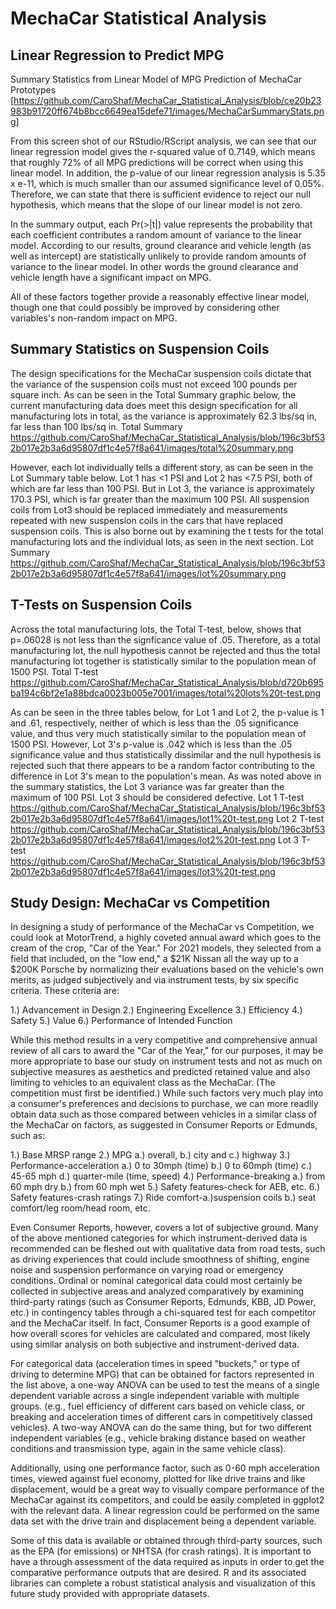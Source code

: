 # MechaCar Statistical Analysis

## Linear Regression to Predict MPG
Summary Statistics from Linear Model of MPG Prediction of MechaCar Prototypes  [https://github.com/CaroShaf/MechaCar_Statistical_Analysis/blob/ce20b23983b91720ff674b8bcc6649ea15defe71/images/MechaCarSummaryStats.png]

From this screen shot of our RStudio/RScript analysis, we can see that our linear regression model gives the r-squared value of 0.7149, which means that roughly 72% of all MPG
predictions will be correct when using this linear model. In addition, the p-value of our linear regression analysis is 5.35 x e-11, which is much smaller than our assumed
significance level of 0.05%. Therefore, we can state that there is sufficient evidence to reject our null hypothesis, which means that the slope of our linear model is not zero.

In the summary output, each Pr(>|t|) value represents the probability that each coefficient contributes a random amount of variance to the linear model. According to our 
results, ground clearance and vehicle length (as well as intercept) are statistically unlikely to provide random amounts of variance to the linear model. In other words the 
ground clearance and vehicle length have a significant impact on MPG.

All of these factors together provide a reasonably effective linear model, though one that could possibly be improved by considering other variables's non-random impact on MPG.

## Summary Statistics on Suspension Coils
The design specifications for the MechaCar suspension coils dictate that the variance of the suspension coils must not exceed 100 pounds per square inch. As can be seen in the
Total Summary graphic below, the current manufacturing data does meet this design specification for all manufacturing lots in total, as the variance is approximately 62.3 lbs/sq 
in, far less than 100 lbs/sq in. 
Total Summary https://github.com/CaroShaf/MechaCar_Statistical_Analysis/blob/196c3bf532b017e2b3a6d95807df1c4e57f8a641/images/total%20summary.png

However, each lot individually tells a different story, as can be seen in the Lot Summary table below.  Lot 1 has <1 PSI and Lot 2 has <7.5 PSI, both of which are 
far less than 100 PSI.  But in Lot 3, the variance is approximately 170.3 PSI, which is far greater than the maximum 100 PSI.  All suspension coils from Lot3 
should be replaced immediately and measurements repeated with new suspension coils in the cars that have replaced suspension coils.  This is also borne out by examining the t
tests for the total manufacturing lots and the individual lots, as seen in the next section.
Lot Summary https://github.com/CaroShaf/MechaCar_Statistical_Analysis/blob/196c3bf532b017e2b3a6d95807df1c4e57f8a641/images/lot%20summary.png


## T-Tests on Suspension Coils
Across the total manufacturing lots, the Total T-test, below, shows that p=.06028 is not less than the signficance value of .05.  Therefore, as a total manufacturing lot, the null hypothesis cannot be rejected and thus the total manufacturing lot together is statistically similar to the population mean of 1500 PSI.
Total T-test https://github.com/CaroShaf/MechaCar_Statistical_Analysis/blob/d720b695ba194c6bf2e1a88bdca0023b005e7001/images/total%20lots%20t-test.png

As can be seen in the three tables below, for Lot 1 and Lot 2, the p-value is 1 and .61, respectively, neither of which is less than the .05 significance value, and thus very 
much statistically similar to the population mean of 1500 PSI.  However, Lot 3's p-value is .042 which is less than the .05 significance value and thus statistically dissimilar
and the null hypothesis is rejected such that there appears to be a random factor contributing to the difference in Lot 3's mean to the population's mean.  As was noted above in
the summary statistics, the Lot 3 variance was far greater than the maximum of 100 PSI.  Lot 3 should be considered defective.
Lot 1 T-test https://github.com/CaroShaf/MechaCar_Statistical_Analysis/blob/196c3bf532b017e2b3a6d95807df1c4e57f8a641/images/lot1%20t-test.png
Lot 2 T-test https://github.com/CaroShaf/MechaCar_Statistical_Analysis/blob/196c3bf532b017e2b3a6d95807df1c4e57f8a641/images/lot2%20t-test.png
Lot 3 T-test https://github.com/CaroShaf/MechaCar_Statistical_Analysis/blob/196c3bf532b017e2b3a6d95807df1c4e57f8a641/images/lot3%20t-test.png

## Study Design: MechaCar vs Competition

In designing a study of performance of the MechaCar vs Competition, we could look at MotorTrend, a highly coveted annual award which goes to the cream of the crop, "Car of the
Year." For 2021 models, they selected from a field that included, on the "low end," a $21K Nissan all the way up to a $200K Porsche by normalizing their evaluations based on
the vehicle's own merits, as judged subjectively and via instrument tests, by six specific criteria.  These criteria are:

1.) Advancement in Design
2.) Engineering Excellence
3.) Efficiency
4.) Safety
5.) Value
6.) Performance of Intended Function

While this method results in a very competitive and comprehensive annual review of all cars to award the "Car of the Year," for our purposes, it may be more appropriate to base
our study on instrument tests and not as much on subjective measures as aesthetics and predicted retained value and also limiting to vehicles to an equivalent class as the
MechaCar. (The competition must first be identified.)  While such factors very much play into a consumer's preferences and decisions to purchase, we can more readily obtain data
such as those compared between vehicles in a similar class of the MechaCar on factors, as suggested in Consumer Reports or Edmunds, such as:

1.) Base MRSP range
2.) MPG a.) overall, b.) city and c.) highway
3.) Performance-acceleration a.) 0 to 30mph (time) b.) 0 to 60mph (time) c.) 45-65 mph d.) quarter-mile (time, speed)
4.) Performance-breaking a.) from 60 mph dry b.) from 60 mph wet
5.) Safety features-check for AEB, etc.
6.) Safety features-crash ratings
7.) Ride comfort-a.)suspension coils b.) seat comfort/leg room/head room, etc.

Even Consumer Reports, however, covers a lot of subjective ground.  Many of the above mentioned categories for which instrument-derived data is recommended can be fleshed out
with qualitative data from road tests, such as driving experiences that could include smoothness of shifting, engine noise and suspension performance on varying road or
emergency conditions. Ordinal or nominal categorical data could most certainly be collected in subjective areas and analyzed comparatively by examining third-party ratings (such
as Consumer Reports, Edmunds, KBB, JD Power, etc.) in contingency tables through a chi-squared test for each competitor and the MechaCar itself.  In fact, Consumer Reports is a
good example of how overall scores for vehicles are calculated and compared, most likely using similar analysis on both subjective and instrument-derived data.

For categorical data (acceleration times in speed "buckets," or type of driving to determine MPG) that can be obtained for factors represented in the list above, a one-way ANOVA 
can be used to test the means of a single dependent variable across a single independent variable with multiple groups. (e.g., fuel efficiency of different cars based on vehicle 
class, or breaking and acceleration times of different cars in competitively classed vehicles).  A two-way ANOVA can do the same thing, but for two different independent 
variables (e.g., vehicle braking distance based on weather conditions and transmission type, again in the same vehicle class).

Additionally, using one performance factor, such as 0-60 mph acceleration times, viewed against fuel economy, plotted for like drive trains and like displacement, would be a
great way to visually compare performance of the MechaCar against its competitors, and could be easily completed in ggplot2 with the relevant data.  A linear regression could be
performed on the same data set with the drive train and displacement being a dependent variable.

Some of this data is available or obtained through third-party sources, such as the EPA (for emissions) or NHTSA (for crash ratings). It is important to have a through
assessment of the data required as inputs in order to get the comparative performance outputs that are desired.  R and its associated libraries can complete 
a robust statistical analysis and visualization of this future study provided with appropriate datasets.



